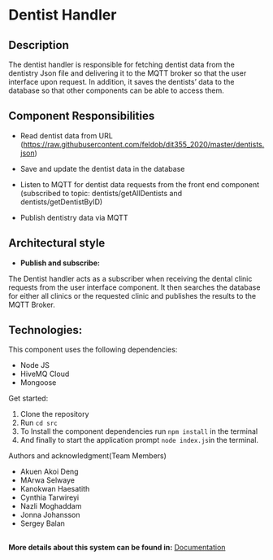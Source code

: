 # Dentist Handler

## Description
The dentist handler is responsible for fetching dentist data from the dentistry Json file and delivering it to the MQTT broker so that the user interface upon request. In addition, it saves the dentists’ data to the database so that other components can be able to access them.

## Component Responsibilities
* Read dentist data from URL (https://raw.githubusercontent.com/feldob/dit355_2020/master/dentists.json)

* Save and update the dentist data in the database

* Listen to MQTT for dentist data requests from the front end component (subscribed to topic: dentists/getAllDentists and dentists/getDentistByID)

* Publish dentistry data via MQTT 

## Architectural style
- **Publish and subscribe:**

The Dentist handler acts as a subscriber when receiving the dental clinic requests from the user interface component. It then searches the database for either all clinics or the requested clinic and publishes the results to the MQTT Broker.

## Technologies:
This component uses the following dependencies:

- Node JS
- HiveMQ Cloud
- Mongoose

Get started:
1. Clone the repository
2. Run `cd src`
3. To Install the component dependencies run `npm install` in the terminal 
4. And finally to start  the application prompt  `node index.js`in the terminal.

Authors and acknowledgment(Team Members)
* Akuen Akoi Deng
* MArwa Selwaye
* Kanokwan Haesatith
* Cynthia Tarwireyi
* Nazli Moghaddam
* Jonna Johansson
* Sergey Balan
##
**More details about this system can be found in:** [Documentation](https://git.chalmers.se/courses/dit355/dit356-2022/t-5/t-5-documentation)

